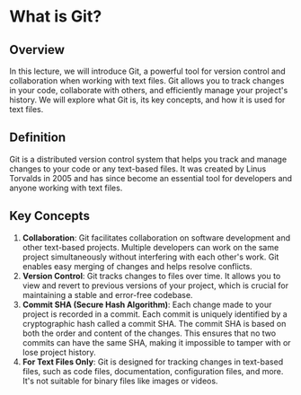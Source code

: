 # What is Git?

## Overview
In this lecture, we will introduce Git, a powerful tool for version control and collaboration when working with text files. Git allows you to track changes in your code, collaborate with others, and efficiently manage your project's history. We will explore what Git is, its key concepts, and how it is used for text files.

## Definition

Git is a distributed version control system that helps you track and manage changes to your code or any text-based files. It was created by Linus Torvalds in 2005 and has since become an essential tool for developers and anyone working with text files.

## Key Concepts

1. **Collaboration**: Git facilitates collaboration on software development and other text-based projects. Multiple developers can work on the same project simultaneously without interfering with each other's work. Git enables easy merging of changes and helps resolve conflicts.
1. **Version Control**: Git tracks changes to files over time. It allows you to view and revert to previous versions of your project, which is crucial for maintaining a stable and error-free codebase.
1. **Commit SHA (Secure Hash Algorithm)**: Each change made to your project is recorded in a commit. Each commit is uniquely identified by a cryptographic hash called a commit SHA. The commit SHA is based on both the order and content of the changes. This ensures that no two commits can have the same SHA, making it impossible to tamper with or lose project history.
1. **For Text Files Only**: Git is designed for tracking changes in text-based files, such as code files, documentation, configuration files, and more. It's not suitable for binary files like images or videos.